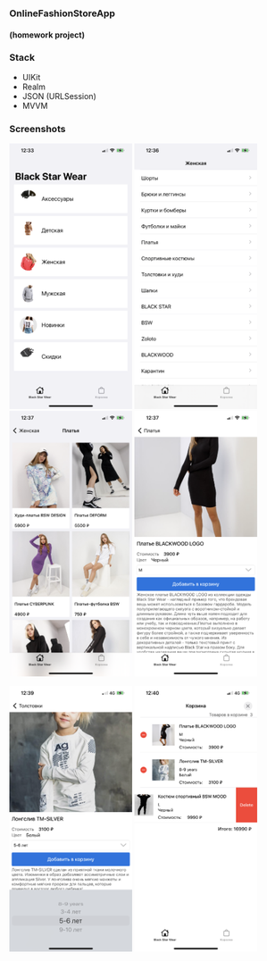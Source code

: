### OnlineFashionStoreApp 
#### (homework project)

### Stack
- UIKit
- Realm
- JSON (URLSession)
- MVVM

### Screenshots
<img src="Screenshot/1.png" width="220">  <img src="Screenshot/2.png" width="220">  <img src="Screenshot/3.png" width="220"> 
<img src="Screenshot/4.png" width="220"> 


<img src="Screenshot/5.png" width="220">  <img src="Screenshot/6.png" width="220">


